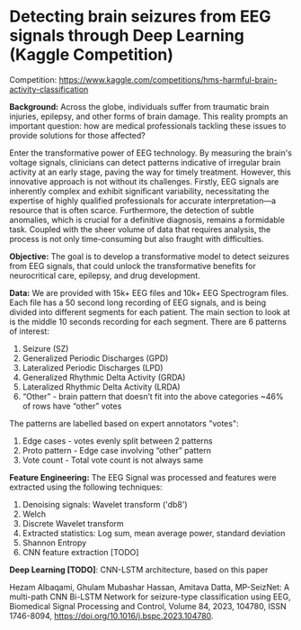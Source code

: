 # Detecting brain seizures from EEG signals through Deep Learning (Kaggle Competition)

Competition: https://www.kaggle.com/competitions/hms-harmful-brain-activity-classification

**Background:** Across the globe, individuals suffer from traumatic brain injuries, epilepsy, and other forms of brain damage. This reality prompts an important question: 
how are medical professionals tackling these issues to provide solutions for those affected?

Enter the transformative power of EEG technology. By measuring the brain's voltage signals, clinicians can detect patterns indicative of irregular brain activity at an early stage, 
paving the way for timely treatment. However, this innovative approach is not without its challenges. Firstly, EEG signals are inherently complex and exhibit significant variability, necessitating the expertise of highly qualified professionals for accurate interpretation—a resource that is often scarce. 
Furthermore, the detection of subtle anomalies, which is crucial for a definitive diagnosis, remains a formidable task. Coupled with the sheer volume of data that requires analysis, the process is not only time-consuming but also fraught with difficulties.


**Objective:** The goal is to develop a transformative model to detect seizures from EEG signals, that could unlock the transformative benefits for neurocritical care, epilepsy, and drug development.

**Data:** We are provided with 15k+ EEG files and 10k+ EEG Spectrogram files. Each file has a 50 second long recording of EEG signals, and is being divided into different segments for
each patient. The main section to look at is the middle 10 seconds recording for each segment. There are 6 patterns of interest: 
1. Seizure (SZ)
2. Generalized Periodic Discharges (GPD)
3. Lateralized Periodic Discharges (LPD)
4. Generalized Rhythmic Delta Activity (GRDA)
5. Lateralized Rhythmic Delta Activity (LRDA)
6. “Other” - brain pattern that doesn’t fit into the above categories
~46% of rows have “other” votes

The patterns are labelled based on expert annotators "votes": 
1. Edge cases - votes evenly split between 2 patterns
2. Proto pattern - Edge case involving “other” pattern
3. Vote count - Total vote count is not always same

**Feature Engineering:** The EEG Signal was processed and features were extracted using the following techniques:  
1. Denoising signals: Wavelet transform ('db8')
2. Welch
3. Discrete Wavelet transform
4. Extracted statistics: Log sum, mean average power, standard deviation
5. Shannon Entropy
6. CNN feature extraction [TODO]

**Deep Learning [TODO]**: CNN-LSTM architecture, based on this paper

Hezam Albaqami, Ghulam Mubashar Hassan, Amitava Datta,
MP-SeizNet: A multi-path CNN Bi-LSTM Network for seizure-type classification using EEG,
Biomedical Signal Processing and Control,
Volume 84,
2023,
104780,
ISSN 1746-8094,
https://doi.org/10.1016/j.bspc.2023.104780.



